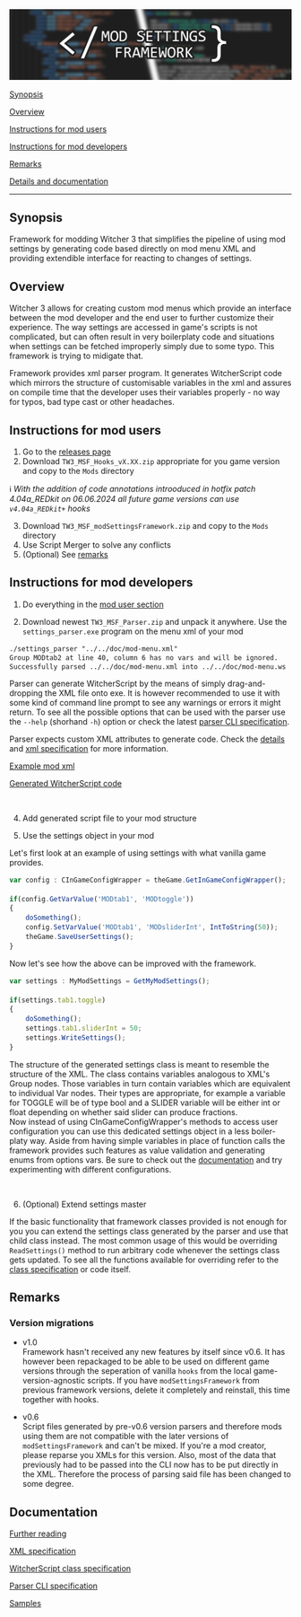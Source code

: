 <img src="doc/banner.jpg" alt="Logo"/>

<br>

[Synopsis](#synopsis)

[Overview](#overview)

[Instructions for mod users](#instructions-for-mod-users)

[Instructions for mod developers](#instructions-for-mod-developers)

[Remarks](#remarks)

[Details and documentation](#documentation)

---

## Synopsis
Framework for modding Witcher 3 that simplifies the pipeline of using mod settings by generating code based directly on mod menu XML and providing extendible interface for reacting to changes of settings.

## Overview
Witcher 3 allows for creating custom mod menus which provide an interface between the mod developer and the end user to further customize their experience. The way settings are accessed in game's scripts is not complicated, but can often result in very boilerplaty code and situations when settings can be fetched improperly simply due to some typo. This framework is trying to midigate that.

Framework provides xml parser program. It generates WitcherScript code which mirrors the structure of customisable variables in the xml and assures on compile time that the developer uses their variables properly - no way for typos, bad type cast or other headaches.


## Instructions for mod users

1. Go to the [releases page](https://github.com/SpontanCombust/tw3-settings-framework/releases)
2. Download `TW3_MSF_Hooks_vX.XX.zip` appropriate for you game version and copy to the `Mods` directory

:information_source: *With the addition of code annotations introoduced in hotfix patch 4.04a_REDkit on 06.06.2024 all future game versions can use `v4.04a_REDkit+` hooks*

3. Download `TW3_MSF_modSettingsFramework.zip` and copy to the `Mods` directory
4. Use Script Merger to solve any conflicts
5. (Optional) See [remarks](#remarks)

## Instructions for mod developers

1. Do everything in the [mod user section](#instructions-for-mod-users)

2. Download newest `TW3_MSF_Parser.zip` and unpack it anywhere. Use the `settings_parser.exe` program on the menu xml of your mod

```shell
./settings_parser "../../doc/mod-menu.xml"
Group MODtab2 at line 40, column 6 has no vars and will be ignored.
Successfully parsed ../../doc/mod-menu.xml into ../../doc/mod-menu.ws
```
Parser can generate WitcherScript by the means of simply drag-and-dropping the XML file onto exe. It is however recommended to use it with some kind of command line prompt to see any warnings or errors it might return. To see all the possible options that can be used with the parser use the `--help` (shorhand `-h`) option or check the latest [parser CLI specification](doc/cli_specification.md).

Parser expects custom XML attributes to generate code. Check the [details](doc/details.md) and [xml specification](doc/xml_specification.md) for more information.

[Example mod xml](doc/mod-menu.xml)

[Generated WitcherScript code](doc/mod-menu.ws)

<br>

4. Add generated script file to your mod structure 
   
5. Use the settings object in your mod

Let's first look at an example of using settings with what vanilla game provides.
```js
var config : CInGameConfigWrapper = theGame.GetInGameConfigWrapper();

if(config.GetVarValue('MODtab1', 'MODtoggle'))
{
	doSomething();
	config.SetVarValue('MODtab1', 'MODsliderInt', IntToString(50));
	theGame.SaveUserSettings();
}
```

Now let's see how the above can be improved with the framework. 
```js
var settings : MyModSettings = GetMyModSettings();

if(settings.tab1.toggle)
{
	doSomething();
	settings.tab1.sliderInt = 50;
	settings.WriteSettings();
}
```

The structure of the generated settings class is meant to resemble the structure of the XML. The class contains variables analogous to XML's Group nodes. Those variables in turn contain variables which are equivalent to individual Var nodes. Their types are appropriate, for example a variable for TOGGLE will be of type bool and a SLIDER variable will be either int or float depending on whether said slider can produce fractions. <br>
Now instead of using CInGameConfigWrapper's methods to access user configuration you can use this dedicated settings object in a less boiler-platy way.
Aside from having simple variables in place of function calls the framework provides such features as value validation and generating enums from options vars. Be sure to check out the [documentation](#documentation) and try experimenting with different configurations.

<br>

6. (Optional) Extend settings master

If the basic functionality that framework classes provided is not enough for you you can extend the settings class generated by the parser and use that child class instead.
The most common usage of this would be overriding `ReadSettings()` method to run arbitrary code whenever the settings class gets updated. To see all the functions available for overriding refer to the [class specification](doc/class_specification.md) or code itself.


## Remarks

### Version migrations

- v1.0 <br>
Framework hasn't received any new features by itself since v0.6. It has however been repackaged to be able to be used on different game versions through the seperation of vanilla `hooks` from the local game-version-agnostic scripts.
If you have `modSettingsFramework` from previous framework versions, delete it completely and reinstall, this time together with hooks.

- v0.6 <br>
Script files generated by pre-v0.6 version parsers and therefore mods using them are not compatible with the later versions of `modSettingsFramework` and can't be mixed.
If you're a mod creator, please reparse you XMLs for this version.
Also, most of the data that previously had to be passed into the CLI now has to be put directly in the XML. Therefore the process of parsing said file has been changed to some degree.


## Documentation
[Further reading](doc/details.md)

[XML specification](doc/xml_specification.md)

[WitcherScript class specification](doc/class_specification.md)

[Parser CLI specification](doc/cli_specification.md)

[Samples](samples)